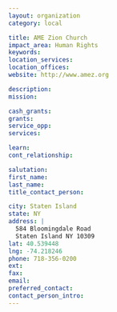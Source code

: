 ```yaml
---
layout: organization
category: local

title: AME Zion Church
impact_area: Human Rights
keywords: 
location_services: 
location_offices: 
website: http://www.amez.org

description: 
mission: 

cash_grants: 
grants: 
service_opp: 
services: 

learn: 
cont_relationship: 

salutation: 
first_name: 
last_name: 
title_contact_person: 

city: Staten Island
state: NY
address: |
  584 Bloomingdale Road     
  Staten Island NY 10309
lat: 40.539448
lng: -74.218246
phone: 718-356-0200
ext: 
fax: 
email: 
preferred_contact: 
contact_person_intro: 
---
```

